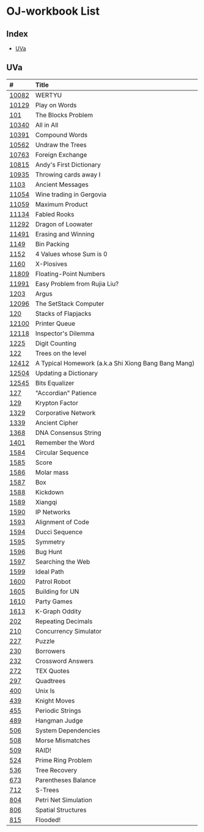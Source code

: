 # OJ-workbook List

## Index

- [UVa](#UVa)

## UVa

| #                          | Title                                               |
|:-------------------------- |:--------------------------------------------------- |
| [10082](./UVa/UVa10082.cc) | WERTYU                                              |
| [10129](./UVa/UVa10129.cc) | Play on Words                                       |
| [101](./UVa/UVa101.cc)     | The Blocks Problem                                  |
| [10340](./UVa/UVa10340.cc) | All in All                                          |
| [10391](./UVa/UVa10391.cc) | Compound Words                                      |
| [10562](./UVa/UVa10562.cc) | Undraw the Trees                                    |
| [10763](./UVa/UVa10763.cc) | Foreign Exchange                                    |
| [10815](./UVa/UVa10815.cc) | Andy's First Dictionary                             |
| [10935](./UVa/UVa10935.cc) | Throwing cards away I                               |
| [1103](./UVa/UVa1103.cc)   | Ancient Messages                                    |
| [11054](./UVa/UVa11054.cc) | Wine trading in Gergovia                            |
| [11059](./UVa/UVa11059.cc) | Maximum Product                                     |
| [11134](./UVa/UVa11134.cc) | Fabled Rooks                                        |
| [11292](./UVa/UVa11292.cc) | Dragon of Loowater                                  |
| [11491](./UVa/UVa11491.cc) | Erasing and Winning                                 |
| [1149](./UVa/UVa1149.cc)   | Bin Packing                                         |
| [1152](./UVa/UVa1152.cc)   | 4 Values whose Sum is 0                             |
| [1160](./UVa/UVa1160.cc)   | X-Plosives                                          |
| [11809](./UVa/UVa11809.cc) | Floating-Point Numbers                              |
| [11991](./UVa/UVa11991.cc) | Easy Problem from Rujia Liu?                        |
| [1203](./UVa/UVa1203.cc)   | Argus                                               |
| [12096](./UVa/UVa12096.cc) | The SetStack Computer                               |
| [120](./UVa/UVa120.cc)     | Stacks of Flapjacks                                 |
| [12100](./UVa/UVa12100.cc) | Printer Queue                                       |
| [12118](./UVa/UVa12118.cc) | Inspector's Dilemma                                 |
| [1225](./UVa/UVa1225.cc)   | Digit Counting                                      |
| [122](./UVa/UVa122.cc)     | Trees on the level                                  |
| [12412](./UVa/UVa12412.cc) | A Typical Homework (a.k.a Shi Xiong Bang Bang Mang) |
| [12504](./UVa/UVa12504.cc) | Updating a Dictionary                               |
| [12545](./UVa/UVa12545.cc) | Bits Equalizer                                      |
| [127](./UVa/UVa127.cc)     | "Accordian" Patience                                |
| [129](./UVa/UVa129.cc)     | Krypton Factor                                      |
| [1329](./UVa/UVa1329.cc)   | Corporative Network                                 |
| [1339](./UVa/UVa1339.cc)   | Ancient Cipher                                      |
| [1368](./UVa/UVa1368.cc)   | DNA Consensus String                                |
| [1401](./UVa/UVa1401.cc)   | Remember the Word                                   |
| [1584](./UVa/UVa1584.cc)   | Circular Sequence                                   |
| [1585](./UVa/UVa1585.cc)   | Score                                               |
| [1586](./UVa/UVa1586.cc)   | Molar mass                                          |
| [1587](./UVa/UVa1587.cc)   | Box                                                 |
| [1588](./UVa/UVa1588.cc)   | Kickdown                                            |
| [1589](./UVa/UVa1589.cc)   | Xiangqi                                             |
| [1590](./UVa/UVa1590.cc)   | IP Networks                                         |
| [1593](./UVa/UVa1593.cc)   | Alignment of Code                                   |
| [1594](./UVa/UVa1594.cc)   | Ducci Sequence                                      |
| [1595](./UVa/UVa1595.cc)   | Symmetry                                            |
| [1596](./UVa/UVa1596.cc)   | Bug Hunt                                            |
| [1597](./UVa/UVa1597.cc)   | Searching the Web                                   |
| [1599](./UVa/UVa1599.cc)   | Ideal Path                                          |
| [1600](./UVa/UVa1600.cc)   | Patrol Robot                                        |
| [1605](./UVa/UVa1605.cc)   | Building for UN                                     |
| [1610](./UVa/UVa1610.cc)   | Party Games                                         |
| [1613](./UVa/UVa1613.cc)   | K-Graph Oddity                                      |
| [202](./UVa/UVa202.cc)     | Repeating Decimals                                  |
| [210](./UVa/UVa210.cc)     | Concurrency Simulator                               |
| [227](./UVa/UVa227.cc)     | Puzzle                                              |
| [230](./UVa/UVa230.cc)     | Borrowers                                           |
| [232](./UVa/UVa232.cc)     | Crossword Answers                                   |
| [272](./UVa/UVa272.cc)     | TEX Quotes                                          |
| [297](./UVa/UVa297.cc)     | Quadtrees                                           |
| [400](./UVa/UVa400.cc)     | Unix ls                                             |
| [439](./UVa/UVa439.cc)     | Knight Moves                                        |
| [455](./UVa/UVa455.cc)     | Periodic Strings                                    |
| [489](./UVa/UVa489.cc)     | Hangman Judge                                       |
| [506](./UVa/UVa506.cc)     | System Dependencies                                 |
| [508](./UVa/UVa508.cc)     | Morse Mismatches                                    |
| [509](./UVa/UVa509.cc)     | RAID!                                               |
| [524](./UVa/UVa524.cc)     | Prime Ring Problem                                  |
| [536](./UVa/UVa536.cc)     | Tree Recovery                                       |
| [673](./UVa/UVa673.cc)     | Parentheses Balance                                 |
| [712](./UVa/UVa712.cc)     | S-Trees                                             |
| [804](./UVa/UVa804.cc)     | Petri Net Simulation                                |
| [806](./UVa/UVa806.cc)     | Spatial Structures                                  |
| [815](./UVa/UVa815.cc)     | Flooded!                                            |
